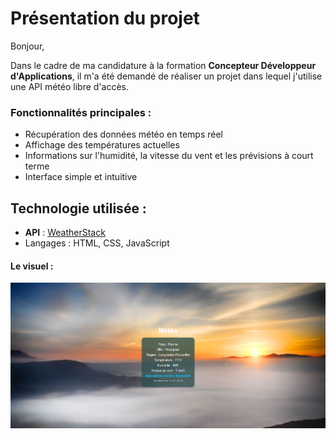 # Présentation du projet

Bonjour,

Dans le cadre de ma candidature à la formation **Concepteur Développeur d'Applications**, il m'a été demandé de réaliser un projet dans lequel j'utilise une API météo libre d'accès.

### Fonctionnalités principales :
- Récupération des données météo en temps réel
- Affichage des températures actuelles
- Informations sur l'humidité, la vitesse du vent et les prévisions à court terme
- Interface simple et intuitive

## Technologie utilisée :
- **API** : [WeatherStack](https://weatherstack.com/)
- Langages : HTML, CSS, JavaScript


#### Le visuel : 

<img src="asset\ecranTemp.png" alt="">
